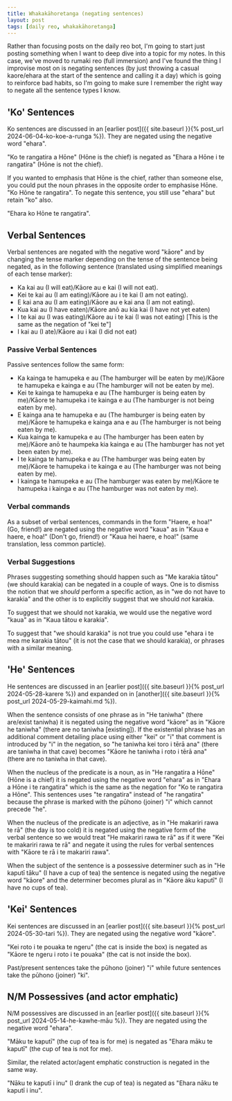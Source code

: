 ```yaml
---
title: Whakakāhoretanga (negating sentences)
layout: post
tags: [daily reo, whakakāhoretanga]
---
```


Rather than focusing posts on the daily reo bot, I'm going to start just posting something when I want to deep dive into a topic for my notes. In this case, we've moved to rumaki reo (full immersion) and I've found the thing I improvise most on is negating sentences (by just throwing a casual kaore/ehara at the start of the sentence and calling it a day) which is going to reinforce bad habits, so I'm going to make sure I remember the right way to negate all the sentence types I know.

## 'Ko' Sentences
Ko sentences are discussed in an [earlier post]({{ site.baseurl }}{% post_url 2024-06-04-ko-koe-a-runga %}).
They are negated using the negative word "ehara".

"Ko te rangatira a Hōne" (Hōne is the chief) is negated as "Ehara a Hōne i te rangatira" (Hōne is not the chief).

If you wanted to emphasis that Hōne is the chief, rather than someone else, you could put the noun phrases in the opposite order to emphasise Hōne. "Ko Hōne te rangatira". To negate this sentence, you still use "ehara" but retain "ko" also.

"Ehara ko Hōne te rangatira".

## Verbal Sentences
Verbal sentences are negated with the negative word "kāore" and by changing the tense marker depending on the tense of the sentence being negated, as in the following sentence (translated using simplified meanings of each tense marker):
- Ka kai au (I will eat)/Kāore au e kai (I will not eat).
- Kei te kai au (I am eating)/Kāore au i te kai (I am not eating).
- E kai ana au (I am eating)/Kāore au e kai ana (I am not eating).
- Kua kai au (I have eaten)/Kāore anō au kia kai (I have not yet eaten)
- I te kai au (I was eating)/Kāore au i te kai (I was not eating) [This is the same as the negation of "kei te"]
- I kai au (I ate)/Kāore au i kai (I did not eat)

### Passive Verbal Sentences
Passive sentences follow the same form:
- Ka kainga te hamupeka e au (The hamburger will be eaten by me)/Kāore te hamupeka e kainga e au (The hamburger will not be eaten by me).
- Kei te kainga te hamupeka e au (The hamburger is being eaten by me)/Kāore te hamupeka i te kainga e au (The hamburger is not being eaten by me).
- E kainga ana te hamupeka e au (The hamburger is being eaten by me)/Kāore te hamupeka e kainga ana e au (The hamburger is not being eaten by me).
- Kua kainga te kamupeka e au (The hamburger has been eaten by me)/Kāore anō te haumpeka kia kainga e au (The hamburger has not yet been eaten by me).
- I te kainga te hamupeka e au (The hamburger was being eaten by me)/Kāore te hamupeka i te kainga e au (The hamburger was not being eaten by me).
- I kainga te hamupeka e au (The hamburger was eaten by me)/Kāore te hamupeka i kainga e au (The hamburger was not eaten by me). 

### Verbal commands
As a subset of verbal sentences, commands in the form "Haere, e hoa!" (Go, friend!) are negated using the negative word "kaua" as in "Kaua e haere, e hoa!" (Don't go, friend!) or "Kaua hei haere, e hoa!" (same translation, less common particle).

### Verbal Suggestions
Phrases suggesting something should happen such as "Me karakia tātou" (we should karakia) can be negated in a couple of ways. One is to dismiss the notion that we *should* perform a specific action, as in "we do not have to karakia" and the other is to explicitly suggest that we should *not* karakia.

To suggest that we should not karakia, we would use the negative word "kaua" as in "Kaua tātou e karakia".

To suggest that "we should karakia" is not true you could use "ehara i te mea me karakia tātou" (it is not the case that we should karakia), or phrases with a similar meaning.

## 'He' Sentences
He sentences are discussed in an [earlier post]({{ site.baseurl }}{% post_url 2024-05-28-karere %}) and expanded on in [another]({{ site.baseurl }}{% post_url 2024-05-29-kaimahi.md %}).

When the sentence consists of one phrase as in "He taniwha" (there are/exist taniwha) it is negated using the negative word "kāore" as in "Kāore he taniwha" (there are no taniwha [existing]). If the existential phrase has an additional comment detailing place using either "kei" or "i" that comment is introduced by "i" in the negation, so "he taniwha kei toro i tērā ana" (there are taniwha in that cave) becomes "Kāore he taniwha i roto i tērā ana" (there are no taniwha in that cave).

When the nucleus of the predicate is a noun, as in "He rangatira a Hōne" (Hōne is a chief) it is negated using the negative word "ehara" as in "Ehara a Hōne i te rangatira" which is the same as the negation for "Ko te rangatira a Hōne". This sentences uses "te rangatira" instead of "he rangatira" because the phrase is marked with the pūhono (joiner) "i" which cannot precede "he".

When the nucleus of the predicate is an adjective, as in "He makariri rawa te rā" (the day is too cold) it is negated using the negative form of the verbal sentence so we would treat "He makariri rawa te rā" as if it were "Kei te makariri rawa te rā" and negate it using the rules for verbal sentences with "Kāore te rā i te makariri rawa".

When the subject of the sentence is a possessive determiner such as in "He kaputī tāku" (I have a cup of tea) the sentence is negated using the negative word "kāore" and the determiner becomes plural as in "Kāore āku kaputī" (I have no cups of tea).

## 'Kei' Sentences
Kei sentences are discussed in an [earlier post]({{ site.baseurl }}{% post_url 2024-05-30-tari %}).
They are negated using the negative word "kāore". 

"Kei roto i te pouaka te ngeru" (the cat is inside the box) is negated as "Kāore te ngeru i roto i te pouaka" (the cat is not inside the box).

Past/present sentences take the pūhono (joiner) "i" while future sentences take the pūhono (joiner) "ki".

## N/M Possessives (and actor emphatic)
N/M possessives are discussed in an [earlier post]({{ site.baseurl }}{% post_url 2024-05-14-he-kawhe-māu %}).
They are negated using the negative word "ehara".

"Māku te kaputī" (the cup of tea is for me) is negated as "Ehara māku te kaputī" (the cup of tea is not for me).

Similar, the related actor/agent emphatic construction is negated in the same way.

"Nāku te kaputī i inu" (I drank the cup of tea) is negated as "Ehara nāku te kaputī i inu".
